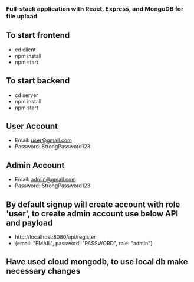 ### Full-stack application with React, Express, and MongoDB for file upload

## To start frontend

- cd client
- npm install
- npm start

## To start backend

- cd server
- npm install
- npm start

## User Account

- Email: user@gmail.com
- Password: StrongPassword123

## Admin Account

- Email: admin@gmail.com
- Password: StrongPassword123

## By default signup will create account with role 'user', to create admin account use below API and payload

- http://localhost:8080/api/register
- {email: "EMAIL", password: "PASSWORD", role: "admin"}

## Have used cloud mongodb, to use local db make necessary changes